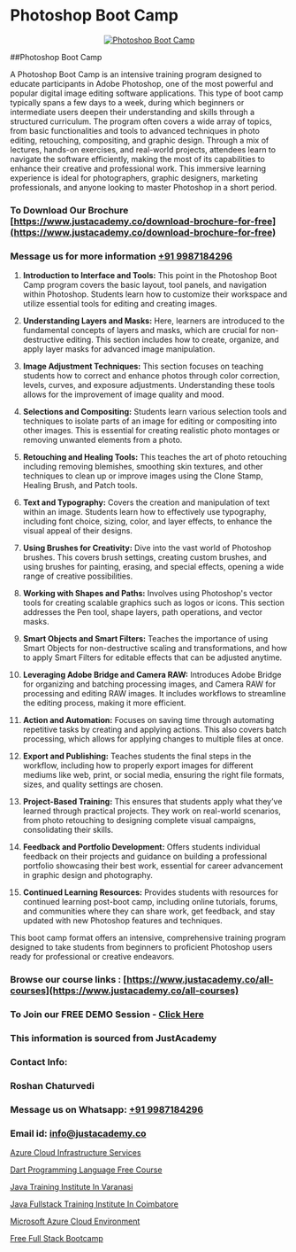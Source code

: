 # Photoshop Boot Camp

<p align="center">
  <a href="https://justacademy.co/course-detail/photoshop-training">
    <img src="https://justacademy.co/storage2/course_image/1676637576_course_image.webp" alt="Photoshop Boot Camp">
  </a>
</p>
##Photoshop Boot Camp

A Photoshop Boot Camp is an intensive training program designed to educate participants in Adobe Photoshop, one of the most powerful and popular digital image editing software applications. This type of boot camp typically spans a few days to a week, during which beginners or intermediate users deepen their understanding and skills through a structured curriculum. The program often covers a wide array of topics, from basic functionalities and tools to advanced techniques in photo editing, retouching, compositing, and graphic design. Through a mix of lectures, hands-on exercises, and real-world projects, attendees learn to navigate the software efficiently, making the most of its capabilities to enhance their creative and professional work. This immersive learning experience is ideal for photographers, graphic designers, marketing professionals, and anyone looking to master Photoshop in a short period.
### To Download Our Brochure [https://www.justacademy.co/download-brochure-for-free](https://www.justacademy.co/download-brochure-for-free)
### Message us for more information [+91 9987184296](https://api.whatsapp.com/send?phone=919987184296)
1) **Introduction to Interface and Tools:** This point in the Photoshop Boot Camp program covers the basic layout, tool panels, and navigation within Photoshop. Students learn how to customize their workspace and utilize essential tools for editing and creating images.

2) **Understanding Layers and Masks:** Here, learners are introduced to the fundamental concepts of layers and masks, which are crucial for non-destructive editing. This section includes how to create, organize, and apply layer masks for advanced image manipulation.

3) **Image Adjustment Techniques:** This section focuses on teaching students how to correct and enhance photos through color correction, levels, curves, and exposure adjustments. Understanding these tools allows for the improvement of image quality and mood.

4) **Selections and Compositing:** Students learn various selection tools and techniques to isolate parts of an image for editing or compositing into other images. This is essential for creating realistic photo montages or removing unwanted elements from a photo.

5) **Retouching and Healing Tools:** This teaches the art of photo retouching including removing blemishes, smoothing skin textures, and other techniques to clean up or improve images using the Clone Stamp, Healing Brush, and Patch tools.

6) **Text and Typography:** Covers the creation and manipulation of text within an image. Students learn how to effectively use typography, including font choice, sizing, color, and layer effects, to enhance the visual appeal of their designs.

7) **Using Brushes for Creativity:** Dive into the vast world of Photoshop brushes. This covers brush settings, creating custom brushes, and using brushes for painting, erasing, and special effects, opening a wide range of creative possibilities.

8) **Working with Shapes and Paths:** Involves using Photoshop's vector tools for creating scalable graphics such as logos or icons. This section addresses the Pen tool, shape layers, path operations, and vector masks.

9) **Smart Objects and Smart Filters:** Teaches the importance of using Smart Objects for non-destructive scaling and transformations, and how to apply Smart Filters for editable effects that can be adjusted anytime.

10) **Leveraging Adobe Bridge and Camera RAW:** Introduces Adobe Bridge for organizing and batching processing images, and Camera RAW for processing and editing RAW images. It includes workflows to streamline the editing process, making it more efficient.

11) **Action and Automation:** Focuses on saving time through automating repetitive tasks by creating and applying actions. This also covers batch processing, which allows for applying changes to multiple files at once.

12) **Export and Publishing:** Teaches students the final steps in the workflow, including how to properly export images for different mediums like web, print, or social media, ensuring the right file formats, sizes, and quality settings are chosen.

13) **Project-Based Training:** This ensures that students apply what they’ve learned through practical projects. They work on real-world scenarios, from photo retouching to designing complete visual campaigns, consolidating their skills.

14) **Feedback and Portfolio Development:** Offers students individual feedback on their projects and guidance on building a professional portfolio showcasing their best work, essential for career advancement in graphic design and photography.

15) **Continued Learning Resources:** Provides students with resources for continued learning post-boot camp, including online tutorials, forums, and communities where they can share work, get feedback, and stay updated with new Photoshop features and techniques.

This boot camp format offers an intensive, comprehensive training program designed to take students from beginners to proficient Photoshop users ready for professional or creative endeavors.

### Browse our course links : [https://www.justacademy.co/all-courses](https://www.justacademy.co/all-courses) 
### To Join our FREE DEMO Session - [Click Here](https://www.justacademy.co/register-for-course-demo)


### This information is sourced from JustAcademy
### Contact Info:
### Roshan Chaturvedi
### Message us on Whatsapp: [+91 9987184296](https://api.whatsapp.com/send?phone=919987184296)
### Email id: [info@justacademy.co](mailto:info@justacademy.co)
                
[Azure Cloud Infrastructure Services](https://www.linkedin.com/pulse/azure-cloud-infrastructure-services-justacademy-pune-1w5wc?trackingId=LxWnB%2FRqbW7IkjyBn3%2BdqQ%3D%3D&lipi=urn%3Ali%3Apage%3Ad_flagship3_company_admin%3BgZlONmXPQ3%2BLxo6frpA8RA%3D%3D)

[Dart Programming Language Free Course](https://www.linkedin.com/pulse/dart-programming-language-free-course-justacademy-mumbai-sz3dc/)

[Java Training Institute In Varanasi](https://medium.com/@abhidnya.1068/java-training-institute-in-varanasi-ec89fcaffa95)

[Java Fullstack Training Institute In Coimbatore](https://medium.com/@mahi3106/java-fullstack-training-institute-in-coimbatore-29b62458525a)

[Microsoft Azure Cloud Environment](https://justacademyin.github.io/justacademy/microsoft-azure-cloud-environment)

[Free Full Stack Bootcamp](https://justacademyin.github.io/justacademy/free-full-stack-bootcamp)

